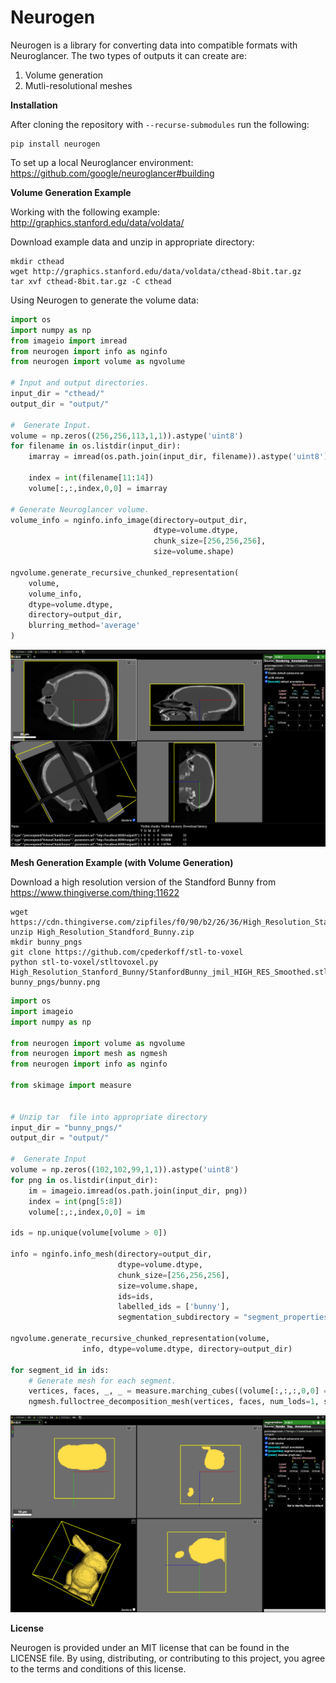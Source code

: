 # Neurogen

Neurogen is a library for converting data into compatible formats with Neuroglancer.
The two types of outputs it can create are:
1) Volume generation
2) Mutli-resolutional meshes



**Installation**

After cloning the repository with `--recurse-submodules` run the following:

```Ubuntu
pip install neurogen
```

To set up a local Neuroglancer environment:
https://github.com/google/neuroglancer#building

**Volume Generation Example**

Working with the following example: http://graphics.stanford.edu/data/voldata/

Download example data and unzip in appropriate directory:
```Ubuntu
mkdir cthead
wget http://graphics.stanford.edu/data/voldata/cthead-8bit.tar.gz
tar xvf cthead-8bit.tar.gz -C cthead
```

Using Neurogen to generate the volume data:

```python
import os
import numpy as np
from imageio import imread
from neurogen import info as nginfo
from neurogen import volume as ngvolume

# Input and output directories.
input_dir = "cthead/"
output_dir = "output/"

#  Generate Input.
volume = np.zeros((256,256,113,1,1)).astype('uint8')
for filename in os.listdir(input_dir):
    imarray = imread(os.path.join(input_dir, filename)).astype('uint8')
    
    index = int(filename[11:14])
    volume[:,:,index,0,0] = imarray

# Generate Neuroglancer volume.
volume_info = nginfo.info_image(directory=output_dir, 
                                dtype=volume.dtype, 
                                chunk_size=[256,256,256],
                                size=volume.shape)

ngvolume.generate_recursive_chunked_representation(
    volume, 
    volume_info, 
    dtype=volume.dtype, 
    directory=output_dir,
    blurring_method='average'
)

```
![plot](volume_generation_image.png)


**Mesh Generation Example (with Volume Generation)**

Download a high resolution version of the Standford Bunny from https://www.thingiverse.com/thing:11622 

```Ubuntu
wget https://cdn.thingiverse.com/zipfiles/f0/90/b2/26/36/High_Resolution_Stanford_Bunny.zip
unzip High_Resolution_Standford_Bunny.zip 
mkdir bunny_pngs
git clone https://github.com/cpederkoff/stl-to-voxel
python stl-to-voxel/stltovoxel.py High_Resolution_Stanford_Bunny/StanfordBunny_jmil_HIGH_RES_Smoothed.stl bunny_pngs/bunny.png
```


```python
import os
import imageio
import numpy as np

from neurogen import volume as ngvolume
from neurogen import mesh as ngmesh
from neurogen import info as nginfo

from skimage import measure


# Unzip tar  file into appropriate directory
input_dir = "bunny_pngs/"
output_dir = "output/"

#  Generate Input
volume = np.zeros((102,102,99,1,1)).astype('uint8')
for png in os.listdir(input_dir):
    im = imageio.imread(os.path.join(input_dir, png))
    index = int(png[5:8])
    volume[:,:,index,0,0] = im

ids = np.unique(volume[volume > 0])

info = nginfo.info_mesh(directory=output_dir, 
                        dtype=volume.dtype, 
                        chunk_size=[256,256,256],
                        size=volume.shape,
                        ids=ids,
                        labelled_ids = ['bunny'],
                        segmentation_subdirectory = "segment_properties")

ngvolume.generate_recursive_chunked_representation(volume, 
                info, dtype=volume.dtype, directory=output_dir)

for segment_id in ids:
    # Generate mesh for each segment.
    vertices, faces, _, _ = measure.marching_cubes((volume[:,:,:,0,0] == segment_id).astype("uint8"), level=0, step_size=1)
    ngmesh.fulloctree_decomposition_mesh(vertices, faces, num_lods=1, segment_id=segment_id, directory=output_dir)
```
![plot](neuroglancer_bunny.png)


**License**

Neurogen is provided under an MIT license that can be found in the LICENSE
file. By using, distributing, or contributing to this project, you agree to the
terms and conditions of this license.
